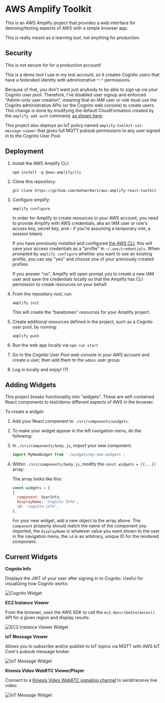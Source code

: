 # AWS Amplify Toolkit

This is an AWS Amplify project that provides a web interface for demoing/testing aspects of AWS with a simple browser app.

This is really meant as a learning tool, not anything for production. 

## Security

This is not secure for for a production account!

This is a demo tool I use in my test account, so it creates Cognito users that have a federated identity with administrative `*:*` permissions. 

Because of that, you don't want just anybody to be able to sign up via your Cognito user pool. Therefore, I've disabled user signup and enforced "Admin-only user creation", meaning that an IAM user or role must use the Cognito administrative APIs (or the Cognito web console) to create users. This change is done by modifying the default CloudFormation created by the `amplify add auth` command, [as shown here](https://github.com/matwerber1/aws-amplify-react-toolkit/blob/e5bdb5d67343f736ea2a110e1f7a9a9bd6bcf81c/amplify/backend/auth/awstoolkitd5af8046d5af8046/awstoolkitd5af8046d5af8046-cloudformation-template.yml#L165).

This project also deploys an IoT policy named `amplify-toolkit-iot-message-viewer` that gives full MQTT pubsub permissions to any user signed in to the Cognito User Pool. 

## Deployment

1. Install the AWS Amplify CLI: 
  
    `npm install -g @aws-amplify/cli`

1. Clone this repository:

    `git clone https://github.com/matwerber1/aws-amplify-react-toolkit`

1. Configure amplify:

    `amplify configure`

    In order for Amplify to create resources in your AWS account, you need to provide Amplify with AWS credentials, aka an IAM user or role's access key, secret key, and - if you're assuming a temporary role, a session token).
    
    If you have previously installed and configured [the AWS CLI](https://docs.aws.amazon.com/cli/latest/userguide/install-cliv2.html), this will save your access credentials as a "profile" in `~/.aws/credentials`. When prompted by `amplify configure` whether you want to use an existing profile, you can say "yes" and choose one of your previously created profiles.

    If you answer "no", Amplify will open prompt you to create a new IAM user and save the credentials locally so that the Amplify has CLI permission to create resources on your behalf.

1. From the repository root, run:
  
    `amplify init`
    
    This will create the "barebones" resources for your Amplify project.

1.  Create additional resources defined in the project, such as a Cognito user pool, by running:

    `amplify push`

1. Run the web app locally via `npm run start`

1. Go to the Cognito User Pool web console in your AWS account and create a user, then add them to the `admin` user group.

1. Log in locally and enjoy! (?)

## Adding Widgets

This project breaks functionality into "widgets". These are self-contained React components to test/demo different aspects of AWS in the browser. 

To create a widget:

1. Add your React component to `./src/components/widgets`. 
2. To make your widget appear in the left navigation menu, do the following:
  
  1. In `./src/components/body.js`, import your new component:

      ```js
      import MyNewWidget from './widgets/my-new-widgets';
      ```

  2. Within `./src/components/body.js`, modify the `const widgets = [{...}]` array:

      The array looks like this:

      ```js
      const widgets = [
      {
        component: UserInfo,
        displayName: 'Cognito Info',
        id: 'cognito-info',
      },
      ```

      For your new widget, add a new object to the array above. The `component` property should match the name of the component you imported, the `displayName` is whatever value you want shown to the user in the navigation menu, the `id` is an arbitrary, unique ID for the rendered component.

## Current Widgets

**Cognito Info**

Displays the JWT of your user after signing in to Cognito. Useful for visualizing how Cognito works:

![Cognito Widget](screenshots/cognito-widget.png)

**EC2 Instance Viewer**

From the browser, uses the AWS SDK to call the `ec2.describeInstances()` API for a given region and display results:

![EC2 Instance Viewer Widget](screenshots/ec2-viewer-widget.png)

**IoT Message Viewer**

Allows you to subscribe and/or publish to IoT topics via MQTT with AWS IoT Core's pubsub message broker.

![IoT Message Widget](screenshots/iot-message-viewer-widget.png)

**Kinesis Video WebRTC Viewer/Player**

Connect to a [Kinesis Video WebRTC signaling channel](https://docs.aws.amazon.com/kinesisvideostreams-webrtc-dg/latest/devguide/what-is-kvswebrtc.html) to send/receive live video. 

![IoT Message Widget](screenshots/kvs-webrtc.png)